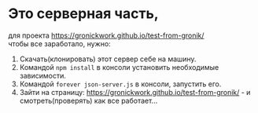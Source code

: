 # Это серверная часть,  
 для проекта https://gronickwork.github.io/test-from-gronik/  
 чтобы все заработало, нужно:   
 1. Скачать(клонировать) этот сервер себе на машину.
 2. Командой `npm install` в консоли установить необходимые зависимости.
 3. Командой `forever json-server.js` в консоли, запустить его.  
 4. Зайти на страницу: https://gronickwork.github.io/test-from-gronik/ - и смотреть(проверять) как все работает...
